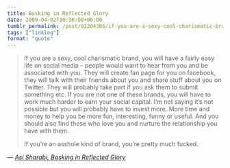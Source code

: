 ```yaml
---
title: Basking in Reflected Glory
date: 2009-04-02T10:36:00+00:00
tumblr_permalink: /post/92204386/if-you-are-a-sexy-cool-charismatic-brand-you
tags: ["linklog"]
format: "quote"
---
```


> If you are a sexy, cool charismatic brand, you will have a fairly easy life on social media &#8211; people would want to hear from you and be associated with you. They will create fan page for you on facebook, they will talk with their friends about you and share stuff about you on Twitter. They will probably take part if you ask them to submit something etc. If you are not one of these brands, you will have to work much harder to earn your social capital. I’m not saying it’s not possible but you will probably have to invest more. More time and money to help you be more fun, interesting, funny or useful. And you should also find those who love you and nurture the relationship you have with them.
>
> If you’re an asshole kind of brand, you’re pretty much fucked.

— <cite>[Asi Sharabi, _Basking in Reflected Glory_](http://no-mans-blog.com/2009/04/02/eg-twitter/)</cite>

